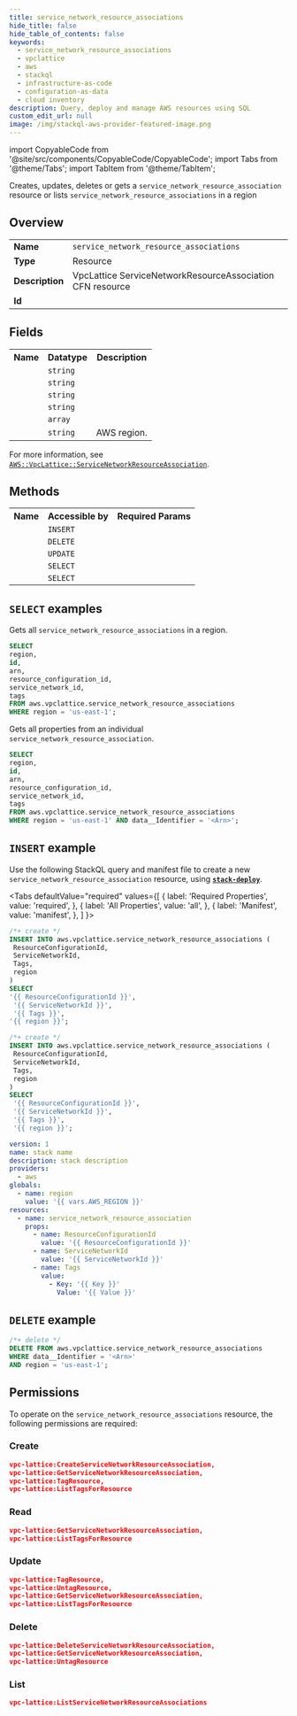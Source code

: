 ```yaml
---
title: service_network_resource_associations
hide_title: false
hide_table_of_contents: false
keywords:
  - service_network_resource_associations
  - vpclattice
  - aws
  - stackql
  - infrastructure-as-code
  - configuration-as-data
  - cloud inventory
description: Query, deploy and manage AWS resources using SQL
custom_edit_url: null
image: /img/stackql-aws-provider-featured-image.png
---
```


import CopyableCode from '@site/src/components/CopyableCode/CopyableCode';
import Tabs from '@theme/Tabs';
import TabItem from '@theme/TabItem';

Creates, updates, deletes or gets a <code>service_network_resource_association</code> resource or lists <code>service_network_resource_associations</code> in a region

## Overview
<table>
<tbody>
<tr><td><b>Name</b></td><td><code>service_network_resource_associations</code></td></tr>
<tr><td><b>Type</b></td><td>Resource</td></tr>
<tr><td><b>Description</b></td><td>VpcLattice ServiceNetworkResourceAssociation CFN resource</td></tr>
<tr><td><b>Id</b></td><td><CopyableCode code="aws.vpclattice.service_network_resource_associations" /></td></tr>
</tbody>
</table>

## Fields
<table>
<tbody>
<tr><th>Name</th><th>Datatype</th><th>Description</th></tr><tr><td><CopyableCode code="id" /></td><td><code>string</code></td><td></td></tr>
<tr><td><CopyableCode code="arn" /></td><td><code>string</code></td><td></td></tr>
<tr><td><CopyableCode code="resource_configuration_id" /></td><td><code>string</code></td><td></td></tr>
<tr><td><CopyableCode code="service_network_id" /></td><td><code>string</code></td><td></td></tr>
<tr><td><CopyableCode code="tags" /></td><td><code>array</code></td><td></td></tr>
<tr><td><CopyableCode code="region" /></td><td><code>string</code></td><td>AWS region.</td></tr>
</tbody>
</table>

For more information, see <a href="https://docs.aws.amazon.com/AWSCloudFormation/latest/UserGuide/aws-resource-vpclattice-servicenetworkresourceassociation.html"><code>AWS::VpcLattice::ServiceNetworkResourceAssociation</code></a>.

## Methods

<table>
<tbody>
  <tr>
    <th>Name</th>
    <th>Accessible by</th>
    <th>Required Params</th>
  </tr>
  <tr>
    <td><CopyableCode code="create_resource" /></td>
    <td><code>INSERT</code></td>
    <td><CopyableCode code="region" /></td>
  </tr>
  <tr>
    <td><CopyableCode code="delete_resource" /></td>
    <td><code>DELETE</code></td>
    <td><CopyableCode code="data__Identifier, region" /></td>
  </tr>
  <tr>
    <td><CopyableCode code="update_resource" /></td>
    <td><code>UPDATE</code></td>
    <td><CopyableCode code="data__Identifier, data__PatchDocument, region" /></td>
  </tr>
  <tr>
    <td><CopyableCode code="list_resources" /></td>
    <td><code>SELECT</code></td>
    <td><CopyableCode code="region" /></td>
  </tr>
  <tr>
    <td><CopyableCode code="get_resource" /></td>
    <td><code>SELECT</code></td>
    <td><CopyableCode code="data__Identifier, region" /></td>
  </tr>
</tbody>
</table>

## `SELECT` examples
Gets all <code>service_network_resource_associations</code> in a region.
```sql
SELECT
region,
id,
arn,
resource_configuration_id,
service_network_id,
tags
FROM aws.vpclattice.service_network_resource_associations
WHERE region = 'us-east-1';
```
Gets all properties from an individual <code>service_network_resource_association</code>.
```sql
SELECT
region,
id,
arn,
resource_configuration_id,
service_network_id,
tags
FROM aws.vpclattice.service_network_resource_associations
WHERE region = 'us-east-1' AND data__Identifier = '<Arn>';
```

## `INSERT` example

Use the following StackQL query and manifest file to create a new <code>service_network_resource_association</code> resource, using [__`stack-deploy`__](https://pypi.org/project/stack-deploy/).

<Tabs
    defaultValue="required"
    values={[
      { label: 'Required Properties', value: 'required', },
      { label: 'All Properties', value: 'all', },
      { label: 'Manifest', value: 'manifest', },
    ]
}>
<TabItem value="required">

```sql
/*+ create */
INSERT INTO aws.vpclattice.service_network_resource_associations (
 ResourceConfigurationId,
 ServiceNetworkId,
 Tags,
 region
)
SELECT 
'{{ ResourceConfigurationId }}',
 '{{ ServiceNetworkId }}',
 '{{ Tags }}',
'{{ region }}';
```
</TabItem>
<TabItem value="all">

```sql
/*+ create */
INSERT INTO aws.vpclattice.service_network_resource_associations (
 ResourceConfigurationId,
 ServiceNetworkId,
 Tags,
 region
)
SELECT 
 '{{ ResourceConfigurationId }}',
 '{{ ServiceNetworkId }}',
 '{{ Tags }}',
 '{{ region }}';
```
</TabItem>
<TabItem value="manifest">

```yaml
version: 1
name: stack name
description: stack description
providers:
  - aws
globals:
  - name: region
    value: '{{ vars.AWS_REGION }}'
resources:
  - name: service_network_resource_association
    props:
      - name: ResourceConfigurationId
        value: '{{ ResourceConfigurationId }}'
      - name: ServiceNetworkId
        value: '{{ ServiceNetworkId }}'
      - name: Tags
        value:
          - Key: '{{ Key }}'
            Value: '{{ Value }}'

```
</TabItem>
</Tabs>

## `DELETE` example

```sql
/*+ delete */
DELETE FROM aws.vpclattice.service_network_resource_associations
WHERE data__Identifier = '<Arn>'
AND region = 'us-east-1';
```

## Permissions

To operate on the <code>service_network_resource_associations</code> resource, the following permissions are required:

### Create
```json
vpc-lattice:CreateServiceNetworkResourceAssociation,
vpc-lattice:GetServiceNetworkResourceAssociation,
vpc-lattice:TagResource,
vpc-lattice:ListTagsForResource
```

### Read
```json
vpc-lattice:GetServiceNetworkResourceAssociation,
vpc-lattice:ListTagsForResource
```

### Update
```json
vpc-lattice:TagResource,
vpc-lattice:UntagResource,
vpc-lattice:GetServiceNetworkResourceAssociation,
vpc-lattice:ListTagsForResource
```

### Delete
```json
vpc-lattice:DeleteServiceNetworkResourceAssociation,
vpc-lattice:GetServiceNetworkResourceAssociation,
vpc-lattice:UntagResource
```

### List
```json
vpc-lattice:ListServiceNetworkResourceAssociations
```
